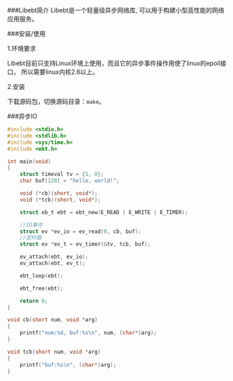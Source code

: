 ###Libebt简介
Libebt是一个轻量级异步网络库, 可以用于构建小型高性能的网络应用服务。

###安装/使用

1.环境要求

Libebt目前只支持Linux环境上使用，而且它的异步事件操作用使了linux的epoll接口， 所以需要linux内核2.6以上。

2.安装

下载源码包，切换源码目录：`make`。

###异步IO
```c
#include <stdio.h>
#include <stdlib.h>
#include <sys/time.h>
#include <ebt.h>

int main(void)
{
	struct timeval tv = {5, 0};
	char buf[128] = "hello, world!";

	void (*cb)(short, void*);
	void (*tcb)(short, void*);	

	struct eb_t ebt = ebt_new(E_READ | E_WRITE | E_TIMER);

    //IO事件
	struct ev *ev_io = ev_read(0, cb, buf);
    //定时器
	struct ev *ev_t = ev_timer(&tv, tcb, buf);

	ev_attach(ebt, ev_io);
	ev_attach(ebt, ev_t);

	ebt_loop(ebt);

	ebt_free(ebt);

	return 0;
}

void cb(short num, void *arg)
{
	printf("num:%d, buf:%s\n", num, (char*)arg);
}

void tcb(short num, void *arg)
{
	printf("buf:%s\n", (char*)arg);
}
```
